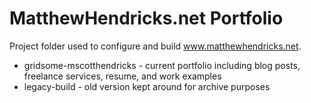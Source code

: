 # MatthewHendricks.net Portfolio

Project folder used to configure and build www.matthewhendricks.net.

- gridsome-mscotthendricks - current portfolio including blog posts, freelance services, resume, and work examples
- legacy-build - old version kept around for archive purposes
